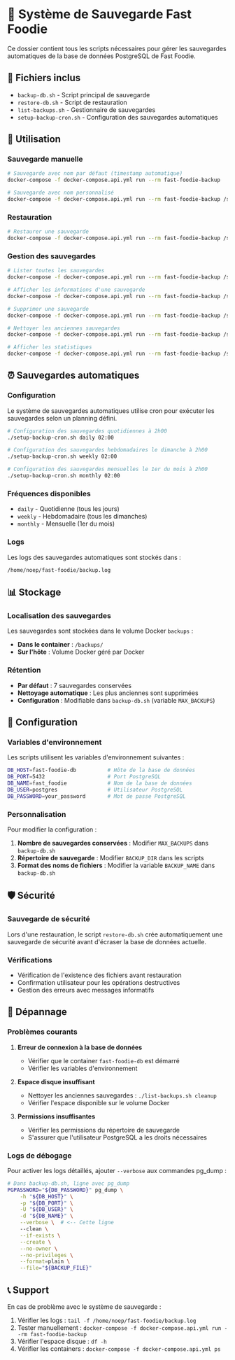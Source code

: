 # 🔄 Système de Sauvegarde Fast Foodie

Ce dossier contient tous les scripts nécessaires pour gérer les sauvegardes automatiques de la base de données PostgreSQL de Fast Foodie.

## 📁 Fichiers inclus

- `backup-db.sh` - Script principal de sauvegarde
- `restore-db.sh` - Script de restauration
- `list-backups.sh` - Gestionnaire de sauvegardes
- `setup-backup-cron.sh` - Configuration des sauvegardes automatiques

## 🚀 Utilisation

### Sauvegarde manuelle

```bash
# Sauvegarde avec nom par défaut (timestamp automatique)
docker-compose -f docker-compose.api.yml run --rm fast-foodie-backup

# Sauvegarde avec nom personnalisé
docker-compose -f docker-compose.api.yml run --rm fast-foodie-backup /scripts/backup-db.sh "ma_sauvegarde"
```

### Restauration

```bash
# Restaurer une sauvegarde
docker-compose -f docker-compose.api.yml run --rm fast-foodie-backup /scripts/restore-db.sh "fast_foodie_backup_20241201_020000.sql"
```

### Gestion des sauvegardes

```bash
# Lister toutes les sauvegardes
docker-compose -f docker-compose.api.yml run --rm fast-foodie-backup /scripts/list-backups.sh

# Afficher les informations d'une sauvegarde
docker-compose -f docker-compose.api.yml run --rm fast-foodie-backup /scripts/list-backups.sh info "fast_foodie_backup_20241201_020000.sql"

# Supprimer une sauvegarde
docker-compose -f docker-compose.api.yml run --rm fast-foodie-backup /scripts/list-backups.sh delete "fast_foodie_backup_20241201_020000.sql"

# Nettoyer les anciennes sauvegardes
docker-compose -f docker-compose.api.yml run --rm fast-foodie-backup /scripts/list-backups.sh cleanup

# Afficher les statistiques
docker-compose -f docker-compose.api.yml run --rm fast-foodie-backup /scripts/list-backups.sh stats
```

## ⏰ Sauvegardes automatiques

### Configuration

Le système de sauvegardes automatiques utilise cron pour exécuter les sauvegardes selon un planning défini.

```bash
# Configuration des sauvegardes quotidiennes à 2h00
./setup-backup-cron.sh daily 02:00

# Configuration des sauvegardes hebdomadaires le dimanche à 2h00
./setup-backup-cron.sh weekly 02:00

# Configuration des sauvegardes mensuelles le 1er du mois à 2h00
./setup-backup-cron.sh monthly 02:00
```

### Fréquences disponibles

- `daily` - Quotidienne (tous les jours)
- `weekly` - Hebdomadaire (tous les dimanches)
- `monthly` - Mensuelle (1er du mois)

### Logs

Les logs des sauvegardes automatiques sont stockés dans :

```
/home/noep/fast-foodie/backup.log
```

## 📊 Stockage

### Localisation des sauvegardes

Les sauvegardes sont stockées dans le volume Docker `backups` :

- **Dans le container** : `/backups/`
- **Sur l'hôte** : Volume Docker géré par Docker

### Rétention

- **Par défaut** : 7 sauvegardes conservées
- **Nettoyage automatique** : Les plus anciennes sont supprimées
- **Configuration** : Modifiable dans `backup-db.sh` (variable `MAX_BACKUPS`)

## 🔧 Configuration

### Variables d'environnement

Les scripts utilisent les variables d'environnement suivantes :

```bash
DB_HOST=fast-foodie-db          # Hôte de la base de données
DB_PORT=5432                    # Port PostgreSQL
DB_NAME=fast_foodie             # Nom de la base de données
DB_USER=postgres                # Utilisateur PostgreSQL
DB_PASSWORD=your_password       # Mot de passe PostgreSQL
```

### Personnalisation

Pour modifier la configuration :

1. **Nombre de sauvegardes conservées** : Modifier `MAX_BACKUPS` dans `backup-db.sh`
2. **Répertoire de sauvegarde** : Modifier `BACKUP_DIR` dans les scripts
3. **Format des noms de fichiers** : Modifier la variable `BACKUP_NAME` dans `backup-db.sh`

## 🛡️ Sécurité

### Sauvegarde de sécurité

Lors d'une restauration, le script `restore-db.sh` crée automatiquement une sauvegarde de sécurité avant d'écraser la base de données actuelle.

### Vérifications

- Vérification de l'existence des fichiers avant restauration
- Confirmation utilisateur pour les opérations destructives
- Gestion des erreurs avec messages informatifs

## 🚨 Dépannage

### Problèmes courants

1. **Erreur de connexion à la base de données**

   - Vérifier que le container `fast-foodie-db` est démarré
   - Vérifier les variables d'environnement

2. **Espace disque insuffisant**

   - Nettoyer les anciennes sauvegardes : `./list-backups.sh cleanup`
   - Vérifier l'espace disponible sur le volume Docker

3. **Permissions insuffisantes**
   - Vérifier les permissions du répertoire de sauvegarde
   - S'assurer que l'utilisateur PostgreSQL a les droits nécessaires

### Logs de débogage

Pour activer les logs détaillés, ajouter `--verbose` aux commandes pg_dump :

```bash
# Dans backup-db.sh, ligne avec pg_dump
PGPASSWORD="${DB_PASSWORD}" pg_dump \
    -h "${DB_HOST}" \
    -p "${DB_PORT}" \
    -U "${DB_USER}" \
    -d "${DB_NAME}" \
    --verbose \  # <-- Cette ligne
    --clean \
    --if-exists \
    --create \
    --no-owner \
    --no-privileges \
    --format=plain \
    --file="${BACKUP_FILE}"
```

## 📞 Support

En cas de problème avec le système de sauvegarde :

1. Vérifier les logs : `tail -f /home/noep/fast-foodie/backup.log`
2. Tester manuellement : `docker-compose -f docker-compose.api.yml run --rm fast-foodie-backup`
3. Vérifier l'espace disque : `df -h`
4. Vérifier les containers : `docker-compose -f docker-compose.api.yml ps`
